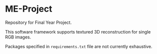# ME-Project
Repository for Final Year Project.

This software framework supports textured 3D reconstruction for single RGB images. 

Packages specified in `requirements.txt` file are not currently exhaustive.